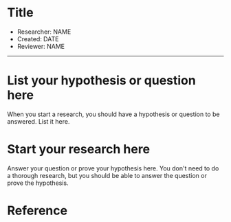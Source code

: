 # Title

- Researcher: NAME
- Created: DATE
- Reviewer: NAME
---
# List your hypothesis or question here
When you start a research, you should have a hypothesis or question to be answered. List it here.

# Start your research here
Answer your question or prove your hypothesis here. You don't need to do a thorough research, but you should be able to answer the question or prove the hypothesis.

# Reference